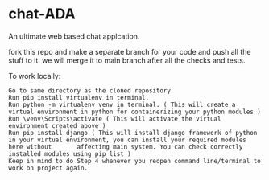 # chat-ADA
An ultimate web based chat applcation.



fork this repo and make a separate branch for your code and push all the stuff to it. we will merge it to main branch after all the checks and tests.



To work locally:

    Go to same directory as the cloned repository
    Run pip install virtualenv in terminal.
    Run python -m virtualenv venv in terminal. ( This will create a virtual environment in python for containerizing your python modules )
    Run \venv\Scripts\activate ( This will activate the virtual environment created above )
    Run pip install django ( This will install django framework of python in your virtual environment, you can install your required modules here without       affecting main system. You can check correctly installed modules using pip list )
    Keep in mind to do Step 4 whenever you reopen command line/terminal to work on project again.
